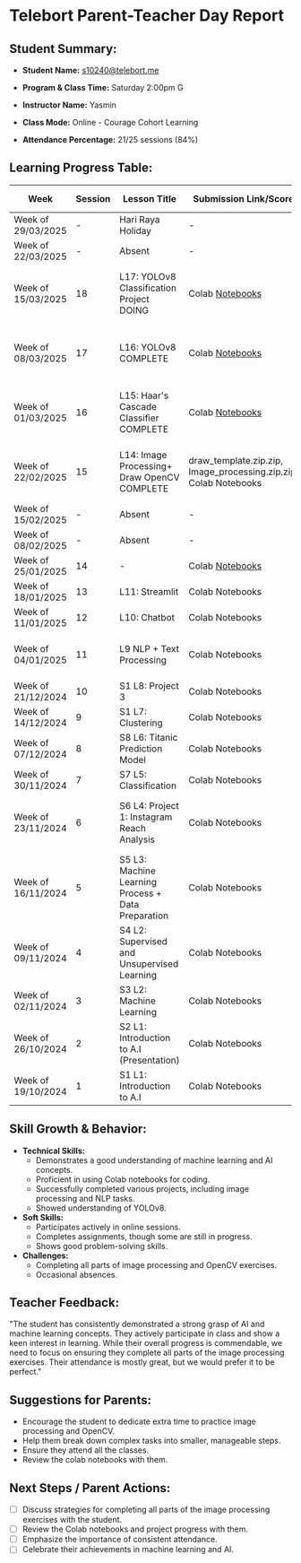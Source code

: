 # Telebort Parent-Teacher Day Report

## Student Summary:

* **Student Name:** s10240@telebort.me

* **Program & Class Time:** Saturday 2:00pm G

* **Instructor Name:** Yasmin 

* **Class Mode:** Online - Courage Cohort Learning

* **Attendance Percentage:** 21/25 sessions (84%)


## Learning Progress Table:

| Week             | Session | Lesson Title                                       | Submission Link/Score                                   | Exit Ticket Score          | Progress Rating |
|------------------|---------|----------------------------------------------------|---------------------------------------------------------|---------------------------|-----------------|
| Week of 29/03/2025 | -       | Hari Raya Holiday                                  | -                                                       | -                         | ☆☆☆☆☆         |
| Week of 22/03/2025 | -       | Absent                                             | -                                                       | -                         | ☆☆☆☆☆         |
| Week of 15/03/2025 | 18      | L17: YOLOv8 Classification Project DOING          | Colab [Notebooks](https://drive.google.com/drive/folders/1x5dPIYSJA2YxgKP1x_ueDXrvvygp_8uN)                                         | Image Processing 2/3, Draw OpenCV 0/3 | ★★☆☆☆         |
| Week of 08/03/2025 | 17      | L16: YOLOv8 COMPLETE                              | Colab [Notebooks](https://drive.google.com/drive/folders/1x5dPIYSJA2YxgKP1x_ueDXrvvygp_8uN)                                         | Image Processing 2/3, Draw OpenCV 0/3 | ★★★★☆        |
| Week of 01/03/2025 | 16      | L15: Haar's Cascade Classifier COMPLETE           | Colab [Notebooks ](https://drive.google.com/drive/folders/1x5dPIYSJA2YxgKP1x_ueDXrvvygp_8uN)                                        | Image Processing 2/3, Draw OpenCV 0/3 | ★★★★☆        |
| Week of 22/02/2025 | 15      | L14: Image Processing+ Draw OpenCV COMPLETE       | draw_template.zip.zip, Image_processing.zip.zip, Colab Notebooks | Image Processing 2/3, Draw OpenCV 0/3 | ★★★★☆        |
| Week of 15/02/2025 | -       | Absent                                             | -                                                       | -                         | ★★★☆☆         |
| Week of 08/02/2025 | -       | Absent                                             | -                                                       | -                         | ☆☆☆☆☆         |
| Week of 25/01/2025 | 14      | -                                                  | Colab [Notebooks](https://drive.google.com/drive/folders/1x5dPIYSJA2YxgKP1x_ueDXrvvygp_8uN)                                         | 4/5                       | ★★★☆☆         |
| Week of 18/01/2025 | 13      | L11: Streamlit                                     | Colab Notebooks                                         | 4/5                       | ★★★★☆        |
| Week of 11/01/2025 | 12      | L10: Chatbot                                       | Colab Notebooks                                         | 3/5                       | ★★★★☆        |
| Week of 04/01/2025 | 11      | L9 NLP + Text Processing                           | Colab Notebooks                                         | Text Processing 1/5, NLP 8/8 | ★★★★☆        |
| Week of 21/12/2024 | 10      | S1 L8: Project 3                                   | Colab Notebooks                                         | 3/5                       | ★★★★☆        |
| Week of 14/12/2024 | 9       | S1 L7: Clustering                                  | Colab Notebooks                                         | 5/5                       | ★★★★☆        |
| Week of 07/12/2024 | 8       | S8 L6: Titanic Prediction Model                    | Colab Notebooks                                         | 3/5                       | ★★★★☆        |
| Week of 30/11/2024 | 7       | S7 L5: Classification                              | Colab Notebooks                                         | 2/5                       | ★★★★☆        |
| Week of 23/11/2024 | 6       | S6 L4: Project 1: Instagram Reach Analysis         | Colab Notebooks                                         | Instagram Reach Analysis, Regression 1/3 | ★★★★☆        |
| Week of 16/11/2024 | 5       | S5 L3: Machine Learning Process + Data Preparation | Colab Notebooks                                         | Machine Learning 4/7, Data Preparation 4/5 | ★★★★☆        |
| Week of 09/11/2024 | 4       | S4 L2: Supervised and Unsupervised Learning        | Colab Notebooks                                         | 9/10                      | ★★★★☆        |
| Week of 02/11/2024 | 3       | S3 L2: Machine Learning                            | Colab Notebooks                                         | 2/3                       | ★★★★☆        |
| Week of 26/10/2024 | 2       | S2 L1: Introduction to A.I (Presentation)          | Colab Notebooks                                         | -                         | ★★★★☆        |
| Week of 19/10/2024 | 1       | S1 L1: Introduction to A.I                         | Colab Notebooks                                         | -                         | ★★★★☆        |

## Skill Growth & Behavior:

* **Technical Skills:**
    * Demonstrates a good understanding of machine learning and AI concepts.
    * Proficient in using Colab notebooks for coding.
    * Successfully completed various projects, including image processing and NLP tasks.
    * Showed understanding of YOLOv8.
* **Soft Skills:**
    * Participates actively in online sessions.
    * Completes assignments, though some are still in progress.
    * Shows good problem-solving skills.
* **Challenges:**
    * Completing all parts of image processing and OpenCV exercises.
    * Occasional absences.

## Teacher Feedback:

"The student has consistently demonstrated a strong grasp of AI and machine learning concepts. They actively participate in class and show a keen interest in learning. While their overall progress is commendable, we need to focus on ensuring they complete all parts of the image processing exercises. Their attendance is mostly great, but we would prefer it to be perfect."

## Suggestions for Parents:

* Encourage the student to dedicate extra time to practice image processing and OpenCV.
* Help them break down complex tasks into smaller, manageable steps.
* Ensure they attend all the classes.
* Review the colab notebooks with them.

## Next Steps / Parent Actions:

* [ ] Discuss strategies for completing all parts of the image processing exercises with the student.
* [ ] Review the Colab notebooks and project progress with them.
* [ ] Emphasize the importance of consistent attendance.
* [ ] Celebrate their achievements in machine learning and AI.
